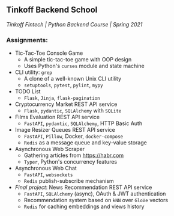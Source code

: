 ## Tinkoff Backend School 
*Tinkoff Fintech | Python Backend Course | Spring 2021*

### Assignments:

- Tic-Tac-Toe Console Game
  - A simple tic-tac-toe game with OOP design
  - Uses Python's `curses` module and state machine
- CLI utility: `grep`
  - A clone of a well-known Unix CLI utility
  - `setuptools`, `pytest`, `pylint`, `mypy`
- TODO List
  - `Flask`, `Jinja`, `flask-pagination` 
- Cryptocurrency Market REST API service
  - `Flask`, `pydantic`, `SQLAlchemy` with `SQLite`
- Films Evaluation REST API service
  - `FastAPI`, `pydantic`, `SQLAlchemy`, HTTP Basic Auth
- Image Resizer Queues REST API service
  - `FastAPI`, `Pillow`, Docker, `docker-compose`
  - `Redis` as a message queue and key-value storage
- Asynchronous Web Scraper
  - Gathering articles from https://habr.com
  - `Typer`, Python's concurrency features
- Asynchronous Web Chat
  - `FastAPI`, `websockets`
  - `Redis` publish-subscribe mechanism
- *Final project*: News Recommendation REST API service
  - `FastAPI`, `SQLAlchemy` (async), OAuth & JWT authentication
  - Recommendation system based on `kNN` over `GloVe` vectors 
  - `Redis` for caching embeddings and views history